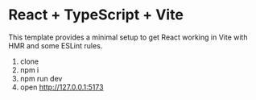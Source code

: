 # React + TypeScript + Vite

This template provides a minimal setup to get React working in Vite with HMR and some ESLint rules.



1. clone <repo>
2. npm i
3. npm run dev
4. open http://127.0.0.1:5173


